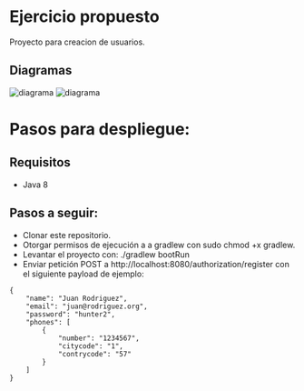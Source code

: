 # Ejercicio propuesto
Proyecto para creacion de usuarios.

## Diagramas 
![diagrama](doc/uml/diagram1.png)
![diagrama](doc/uml/diagram2.png)

# Pasos para despliegue:

## Requisitos
* Java 8


## Pasos a seguir:
* Clonar este repositorio.
* Otorgar permisos de ejecución a a gradlew con sudo chmod +x gradlew.
* Levantar el proyecto con: ./gradlew bootRun
* Enviar petición POST a http://localhost:8080/authorization/register con el siguiente payload de ejemplo:

```
{
    "name": "Juan Rodriguez",
    "email": "juan@rodriguez.org",
    "password": "hunter2",
    "phones": [
        {
            "number": "1234567",
            "citycode": "1",
            "contrycode": "57"
        }
    ]
}
```
